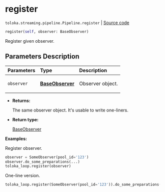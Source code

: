 # register
`toloka.streaming.pipeline.Pipeline.register` | [Source code](https://github.com/Toloka/toloka-kit/blob/v1.1.2/src/streaming/pipeline.py#L185)

```python
register(self, observer: BaseObserver)
```

Register given observer.

## Parameters Description

| Parameters | Type | Description |
| :----------| :----| :-----------|
`observer`|**[BaseObserver](toloka.streaming.observer.BaseObserver.md)**|<p>Observer object.</p>

* **Returns:**

  The same observer object. It's usable to write one-liners.

* **Return type:**

  [BaseObserver](toloka.streaming.observer.BaseObserver.md)

**Examples:**

Register observer.

```python
observer = SomeObserver(pool_id='123')
observer.do_some_preparations(...)
toloka_loop.register(observer)
```

One-line version.

```python
toloka_loop.register(SomeObserver(pool_id='123')).do_some_preparations(...)
```
